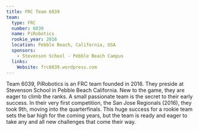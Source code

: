 ```yaml
---
title: FRC Team 6039
team:
  type: FRC
  number: 6039
  name: PiRobotics
  rookie_year: 2016
  location: Pebble Beach, California, USA
  sponsors:
    - Stevenson School - Pebble Beach Campus
  links:
    Website: frc6039.wordpress.com
---
```

Team 6039, PiRobotics is an FRC team founded in 2016.  They preside at Stevenson School in Pebble Beach California.  New to the game, they are eager to climb the ranks.  A small passionate team is the secret to their early success.  In their very first competition, the San Jose Regionals (2016), they took 9th, moving into the quarterfinals.  This huge success for a rookie team sets the bar high for the coming years, but the team is ready and eager to take any and all new challenges that come their way.  